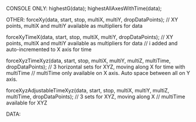 CONSOLE ONLY:
  highestG(data);
  highestAllAxesWithTime(data);

OTHER:
  forceXy(data, start, stop, multiX, multiY, dropDataPoints);
  // XY points, multiX and multiY available as multipliers for data

  forceXyTimeX(data, start, stop, multiX, multiY, dropDataPoints);
  // XY points, multiX and multiY available as multipliers for data
  // i added and auto-incremented to X axis for time

  forceXyzTimeXyz(data, start, stop, multiX, multiY, multiZ, multiTime, dropDataPoints);
  // 3 horizontal sets for XYZ, moving along X for time with multiTime
  // multiTime only available on X axis. Auto space between all on Y axis.

  forceXyzAdjustableTimeXyz(data, start, stop, multiX, multiY, multiZ, multiTime, dropDataPoints);
  // 3 sets for XYZ, moving along X
  // multiTime available for XYZ

DATA:
  
